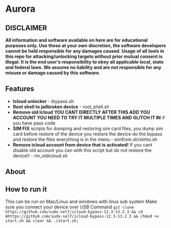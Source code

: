 # Aurora 
## DISCLAIMER
**All information and software available on here are for educational purposes only. Use these at your own discretion, the software developers cannot be held responsible for any damages caused.
Usage of all tools in this repo for attacking/unlocking targets without prior mutual consent is illegal. It is the end user’s responsibility to obey all applicable local, state and federal laws. We assume no liability and are not responsible for any misuse or damage caused by this software.**

## Features 
- **Icloud unlocker** - ibypass.sh
- **Root shell to jailbroken device** - root_shell.sh 
- **Remove old Icloud** **YOU CANT DIRECTLY AFTER THIS ADD YOU ACCOUNT YOU NEED TO TRY IT MULTIPLE TIMES AND GLITCH IT IN** if you have pass code 
- **SIM FIX**  scripts for dumping and restoring sim card files, you dump sim card before restore of the device you restore the device do the bypass and restore the files everything is in the menu - simfrom.sh/simto.sh 
- **Remove icloud account from device that is activated!** If you cant disable old account you can with this script but do not restore the device!! - rm_oldicloud.sh
## About

## How to run it
This can be run on Mac/Linux and windows with linux sub system
Make sure you connect your device over USB
Command ``git clone https://github.com/sudo-self/icloud-bypass-12.3-13.2.3 && cd Ahttps://github.com/sudo-self/icloud-bypass-12.3-13.2.3 && chmod +x start.sh && clear && ./start.sh;``


